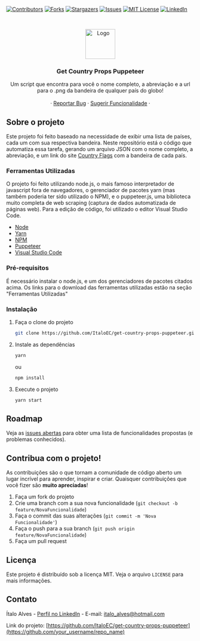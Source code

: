 <!--
*** Thanks for checking out the Best-README-Template. If you have a suggestion
*** that would make this better, please fork the repo and create a pull request
*** or simply open an issue with the tag "enhancement".
*** Thanks again! Now go create something AMAZING! :D
-->

<!-- PROJECT SHIELDS -->
<!--
*** I'm using markdown "reference style" links for readability.
*** Reference links are enclosed in brackets [ ] instead of parentheses ( ).
*** See the bottom of this document for the declaration of the reference variables
*** for contributors-url, forks-url, etc. This is an optional, concise syntax you may use.
*** https://www.markdownguide.org/basic-syntax/#reference-style-links
-->

[![Contributors][contributors-shield]][contributors-url]
[![Forks][forks-shield]][forks-url]
[![Stargazers][stars-shield]][stars-url]
[![Issues][issues-shield]][issues-url]
[![MIT License][license-shield]][license-url]
[![LinkedIn][linkedin-shield]][linkedin-url]

<!-- PROJECT LOGO -->
<br />
<p align="center">
  <a href="https://github.com/ItaloEC/get-country-props-puppeteer">
    <img src="https://www.countryflags.io/BR/shiny/64.png" alt="Logo" width="80" height="80">
  </a>

  <h3 align="center">Get Country Props Puppeteer</h3>

  <p align="center">
    Um script que encontra para você o nome completo, a abreviação e a url para o .png da bandeira de qualquer país do globo! 
    <br />
    <br />
    ·
    <a href="https://github.com/ItaloEC/get-country-props-puppeteer/issues">Reportar Bug</a>
    ·
    <a href="https://github.com/ItaloEC/get-country-props-puppeteer/issues">Sugerir Funcionalidade</a> 
        ·
  </p>
</p>

## Sobre o projeto

Este projeto foi feito baseado na necessidade de exibir uma lista de países, cada um com sua respectiva bandeira. Neste repositório está o código que automatiza essa tarefa, gerando um arquivo JSON com o nome completo, a abreviação, e um link do site <a href='https://www.countryflags.io/' >Country Flags</a> com a bandeira de cada país.

### Ferramentas Utilizadas

O projeto foi feito utilizando node.js, o mais famoso interpretador de javascript fora de navegadores, o gerenciador de pacotes yarn (mas também poderia ter sido utilizado o NPM), e o puppeteer.js, uma biblioteca muito completa de web scraping (captura de dados automatizada de páginas web). Para a edição de código, foi utilizado o editor Visual Studio Code.

- [Node](https://nodejs.org/en/)
- [Yarn](https://yarnpkg.com/)
- [NPM](https://www.npmjs.com/)
- [Puppeteer](https://pptr.dev/)
- [Visual Studio Code](https://code.visualstudio.com/)

### Pré-requisitos

É necessário instalar o node.js, e um dos gerenciadores de pacotes citados acima. Os links para o download das ferramentas utilizadas estão na seção "Ferramentas Utilizadas"

### Instalação

1. Faça o clone do projeto
   ```sh
   git clone https://github.com/ItaloEC/get-country-props-puppeteer.git
   ```
2. Instale as dependências
   ```sh
   yarn
   ```
   ou
   ```sh
   npm install
   ```
3. Execute o projeto
   ```sh
   yarn start
   ```

## Roadmap

Veja as [issues abertas](https://github.com/ItaloEC/get-country-props-puppeteer/issues) para obter uma lista de funcionalidades propostas (e problemas conhecidos).

<!-- CONTRIBUTING -->

## Contribua com o projeto!

As contribuições são o que tornam a comunidade de código aberto um lugar incrível para aprender, inspirar e criar. Quaisquer contribuições que você fizer são **muito apreciadas**!

1. Faça um fork do projeto
2. Crie uma branch com a sua nova funcionalidade (`git checkout -b feature/NovaFuncionalidade`)
3. Faça o commit das suas alterações (`git commit -m 'Nova Funcionalidade'`)
4. Faça o push para a sua branch (`git push origin feature/NovaFuncionalidade`)
5. Faça um pull request

<!-- LICENSE -->

## Licença

Este projeto é distribuído sob a licença MIT. Veja o arquivo `LICENSE` para mais informações.

<!-- CONTACT -->

## Contato

Ítalo Alves - [Perfil no LinkedIn][linkedin-url] - E-mail: italo_alves@hotmail.com

Link do projeto: [https://github.com/ItaloEC/get-country-props-puppeteer](https://github.com/your_username/repo_name)

<!-- ACKNOWLEDGEMENTS -->

[contributors-shield]: https://img.shields.io/github/contributors/ItaloEC/get-country-props-puppeteer.svg?style=for-the-badge
[contributors-url]: https://github.com/ItaloEC/get-country-props-puppeteer/graphs/contributors
[forks-shield]: https://img.shields.io/github/forks/ItaloEC/get-country-props-puppeteer.svg?style=for-the-badge
[forks-url]: https://github.com/ItaloEC/get-country-props-puppeteer/network/members
[stars-shield]: https://img.shields.io/github/stars/ItaloEC/get-country-props-puppeteer.svg?style=for-the-badge
[stars-url]: https://github.com/ItaloEC/get-country-props-puppeteer/stargazers
[issues-shield]: https://img.shields.io/github/issues/ItaloEC/get-country-props-puppeteer.svg?style=for-the-badge
[issues-url]: https://github.com/ItaloEC/get-country-props-puppeteer/issues
[license-shield]: https://img.shields.io/github/license/ItaloEC/get-country-props-puppeteer.svg?style=for-the-badge
[license-url]: https://github.com/ItaloEC/get-country-props-puppeteer/blob/master/LICENSE.txt
[linkedin-shield]: https://img.shields.io/badge/-LinkedIn-black.svg?style=for-the-badge&logo=linkedin&colorB=555
[linkedin-url]: https://www.linkedin.com/in/italo-alves-8037129a/
